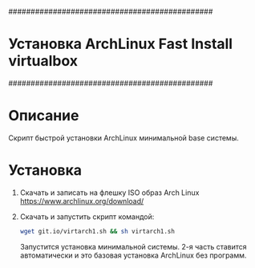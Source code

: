 ##############################################
# Установка ArchLinux Fast Install virtualbox
##############################################

# Описание
Скрипт быстрой установки ArchLinux минимальной base системы.

# Установка 
1) Скачать и записать на флешку ISO образ Arch Linux https://www.archlinux.org/download/
2) Скачать и запустить скрипт командой:

   ```bash 
   wget git.io/virtarch1.sh && sh virtarch1.sh
   ```
   Запустится установка минимальной системы.
   2-я часть ставится автоматически и это базовая установка ArchLinux без программ. 

